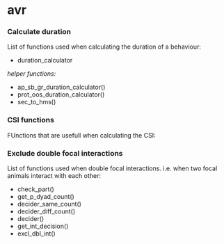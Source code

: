 # avr

### Calculate duration
List of functions used when calculating the duration of a behaviour:

* duration_calculator

_helper functions:_

* ap_sb_gr_duration_calculator()  
* prot_oos_duration_calculator()  
* sec_to_hms()  

### CSI functions
FUnctions that are usefull when calculating the CSI:  




### Exclude double focal interactions
List of functions used when double focal interactions.
i.e. when two focal animals interact with each other:  

* check_part()  
* get_p_dyad_count()  
* decider_same_count()  
* decider_diff_count()  
* decider()  
* get_int_decision()  
* excl_dbl_int()  


